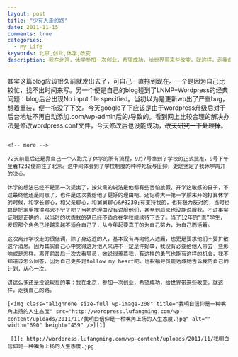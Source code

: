 ```yaml
---
layout: post
title: "少有人走的路"
date: 2011-11-15
comments: true
categories:
  - My Life
keywords: 北京,创业,休学,改变
description: 我在北京，休学参加一次创业，希望成功，给世界带来些改变。就这样，走我自己的路。
---
```

其实这篇blog应该很久前就发出去了，可自己一直拖到现在。一个是因为自己比较忙，找不出时间来写。另一个便是自己的blog碰到了LNMP+Wordpress的经典问题：blog后台出现No input file specified。当初以为是更新wp出了严重bug，想着重装，便一拖没了下文。今天google了下应该是由于wordpress升级后对于后台地址不再自动添加.com/wp-admin后的/导致的。看到网上比较合理的解决办法是修改wordpress.conf文件，今天修改后也没能成功，~~改天研究一下处理掉~~。

~~~~~~~~~~~~~~~~~~~~~~~~~~~~~~~~~~~~~~~~~~~~~~~~~~~~~~~~~~

<!-- more -->

72天前最后还是靠自己一个人跑完了休学的所有流程，9月7号拿到了学校的正式批准，9号下午坐着T232便前往了北京。这中间体会到了学校制度的种种死板与压抑，更是坚定了我休学离开的决心。

休学的想法已经不是第一次提出了，按父亲的说法是他都有些害怕放假、开学这敏感的日子，不过最终他还是同意了，也许是这次我给他了更好的理由吧。还记得大一第一学期末开始打算休学的时候，和学长聊心，和父亲聊心，和舅舅聊心&#8230;有支持我的，也有极力反对的，当时也算是把家里搅得鸡犬不宁了吧？当初的理由没有说服他们，甚至到后来也没能说服我。不过事实证明是正确的，以当时的状态我的确已经不适合在学校继续待下去了。当了12年的“乖”学生，发现那个角色已经越来越不适合自己了，从今年起要真正的为自己努力，为自己而活着。

这次离开学校走的很低调，除了身边近的人，基本没有再向他人透漏，也更是要求他们不要扩散这个消息。因为其实自己心中觉得这对他人来讲不一定是件好事，我没有必要给他人带去一些影响或是怎样。离开前最后一次去看导员，她说很羡慕我，有这样的勇气也能有这样的机会，我不知道该怎么回答，因为自己更多是follow my heart吧。也祝福导员能达成她告诉我的自己的计划，从心一次。

讲这么多还是没说现在的事：我在北京，参加一次创业，希望成功，给世界带来些改变。就这样，走我自己的路。

[<img class="alignnone size-full wp-image-208" title="我明白信仰是一种嘴角上扬的人生态度" src="http://wordpress.lufangming.com/wp-content/uploads/2011/11/我明白信仰是一种嘴角上扬的人生态度.jpg" alt="" width="690" height="459" />][1]

 [1]: http://wordpress.lufangming.com/wp-content/uploads/2011/11/我明白信仰是一种嘴角上扬的人生态度.jpg
